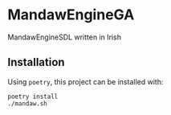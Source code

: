 # MandawEngineGA
MandawEngineSDL written in Irish

## Installation

Using `poetry`, this project can be installed with:

    poetry install
    ./mandaw.sh

